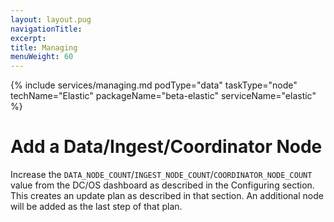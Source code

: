 ```yaml
---
layout: layout.pug
navigationTitle:
excerpt:
title: Managing
menuWeight: 60
---
```


{% include services/managing.md
    podType="data"
    taskType="node"
    techName="Elastic"
    packageName="beta-elastic"
    serviceName="elastic" %}

# Add a Data/Ingest/Coordinator Node

Increase the `DATA_NODE_COUNT`/`INGEST_NODE_COUNT`/`COORDINATOR_NODE_COUNT` value from the DC/OS dashboard as described in the Configuring section. This creates an update plan as described in that section. An additional node will be added as the last step of that plan.
